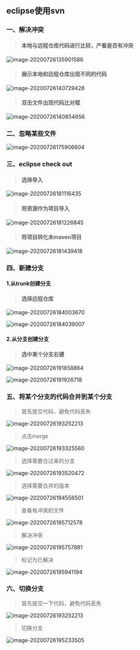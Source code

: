 ## eclipse使用svn

### 一、解决冲突

> #### 本地与远程仓库代码进行比较，产看是否有冲突

![image-20200726135901586](Untitled.assets/image-20200726135901586.png)



> #### 展示本地和远程仓库出现不同的代码

![image-20200726140729428](Untitled.assets/image-20200726140729428.png)



> #### 双击文件出现代码比对框

![image-20200726140854656](Untitled.assets/image-20200726140854656.png)



### 二、忽略某些文件

![image-20200726175906604](Untitled.assets/image-20200726175906604.png)

### 三、eclipse check out

> #### 选择导入

![image-20200726181116435](Untitled.assets/image-20200726181116435.png)

> #### 将资源作为项目导入

![image-20200726181226845](Untitled.assets/image-20200726181226845.png)

> #### 将项目转化未maven项目

![image-20200726181439418](Untitled.assets/image-20200726181439418.png)

### 四、新建分支

#### 1.从trunk创建分支

> #### 选择远程仓库

![image-20200726184003670](Untitled.assets/image-20200726184003670.png)



![image-20200726184039007](Untitled.assets/image-20200726184039007.png)

#### 2.从分支创建分支

> #### 选中某个分支右键

![image-20200726191858864](Untitled.assets/image-20200726191858864.png)

![image-20200726191926718](Untitled.assets/image-20200726191926718.png)



### 五、将某个分支的代码合并到某个分支

> 首先提交代码，避免代码丢失

![image-20200726193252213](Untitled.assets/image-20200726193252213.png)



> 点击merge

![image-20200726193325560](Untitled.assets/image-20200726193325560.png)

> 选择需要合过来的分支

![image-20200726193520472](Untitled.assets/image-20200726193520472.png)

> 选择需要合并的版本

![image-20200726194556501](Untitled.assets/image-20200726194556501.png)



> 查看有冲突的文件

![image-20200726195712578](Untitled.assets/image-20200726195712578.png)



> 解决冲突

![image-20200726195757881](Untitled.assets/image-20200726195757881.png)



> 标记为已解决

![image-20200726195941194](Untitled.assets/image-20200726195941194.png)

### 六、切换分支

> 首先提交一下代码，避免代码丢失

![image-20200726193252213](Untitled.assets/image-20200726193252213.png)

> 切换分支

![image-20200726195233505](Untitled.assets/image-20200726195233505.png)